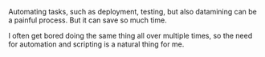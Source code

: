 Automating tasks, such as deployment, testing, but also datamining can be a painful process. But it can save so much time.

I often get bored doing the same thing all over multiple times, so the need for automation and scripting is a natural thing for me.
